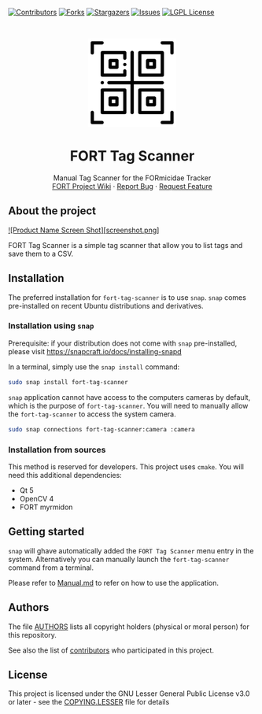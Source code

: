 [![Contributors][contributors-shield]][contributors-url]
[![Forks][forks-shield]][forks-url]
[![Stargazers][stars-shield]][stars-url]
[![Issues][issues-shield]][issues-url]
[![LGPL License][license-shield]][license-url]


<br />
<p align="center">
  <a href="https://github.com/formicidae-tracker/tag-scanner">
    <img src="src/resources/icons/flaticon.com/freepik/icon.svg" alt="Logo" width="180" height="180">
  </a>

  <h1 align="center">FORT Tag Scanner</h1>

  <p align="center">
    Manual Tag Scanner for the FORmicidae Tracker
    <br />
    <a href="https://github.com/formicidae-tracker/documentation/wiki">FORT Project Wiki</a>
    ·
    <a href="https://github.com/formicidae-tracker/tag-scanner/issues">Report Bug</a>
    ·
    <a href="https://github.com/formicidae-tracker/tag-scanner/issues">Request Feature</a>
  </p>
</p>

## About the project
[![Product Name Screen Shot][screenshot.png]](https://github.com/formicidae-tracker/tag-scanner)

FORT Tag Scanner is a simple tag scanner that allow you to list tags
and save them to a CSV.


## Installation

The preferred installation for `fort-tag-scanner` is to use
`snap`. `snap` comes pre-installed on recent Ubuntu distributions and
derivatives.

### Installation using `snap`

Prerequisite: if your distribution does not come with `snap`
pre-installed, please visit https://snapcraft.io/docs/installing-snapd

In a terminal, simply use the `snap install` command:

``` bash
sudo snap install fort-tag-scanner
```

`snap` application cannot have access to the computers cameras by
default, which is the purpose of `fort-tag-scanner`. You will need to
manually allow the `fort-tag-scanner` to access the system camera.

``` bash
sudo snap connections fort-tag-scanner:camera :camera
```

### Installation from sources

This method is reserved for developers. This project uses `cmake`.
You will need this additional dependencies:

* Qt 5
* OpenCV 4
* FORT myrmidon

## Getting started

`snap` will ghave automatically added the `FORT Tag Scanner` menu
entry in the system. Alternatively you can manually launch the
`fort-tag-scanner` command from a terminal.

Please refer to [Manual.md](Manual.md) to refer on how to use the
application.

## Authors

The file [AUTHORS](AUTHORS) lists all copyright holders (physical or
moral person) for this repository.

See also the list of
[contributors](https://github.com/formicidae-tracker/studio/contributors)
who participated in this project.

## License

This project is licensed under the GNU Lesser General Public License
v3.0 or later - see the [COPYING.LESSER](COPYING.LESSER) file for
details



<!-- MARKDOWN LINKS & IMAGES -->
<!-- https://www.markdownguide.org/basic-syntax/#reference-style-links -->
[build-status-shield]: https://img.shields.io/travis/com/formicidae-tracker/tag-scanner/master?style=flat-square
[build-status-url]: https://travis-ci.com/formicidae-tracker/tag-scanner
[coverage-status-shield]: https://img.shields.io/coveralls/github/formicidae-tracker/tag-scanner?style=flat-square
[coverage-status-url]: https://coveralls.io/github/formicidae-tracker/tag-scanner
[contributors-shield]: https://img.shields.io/github/contributors/formicidae-tracker/tag-scanner.svg?style=flat-square
[contributors-url]: https://github.com/formicidae-tracker/tag-scanner/graphs/contributors
[forks-shield]: https://img.shields.io/github/forks/formicidae-tracker/tag-scanner.svg?style=flat-square
[forks-url]: https://github.com/formicidae-tracker/tag-scanner/network/members
[stars-shield]: https://img.shields.io/github/stars/formicidae-tracker/tag-scanner.svg?style=flat-square
[stars-url]: https://github.com/formicidae-tracker/tag-scanner/stargazers
[issues-shield]: https://img.shields.io/github/issues/formicidae-tracker/tag-scanner.svg?style=flat-square
[issues-url]: https://github.com/formicidae-tracker/tag-scanner/issues
[license-shield]: https://img.shields.io/github/license/formicidae-tracker/tag-scanner.svg?style=flat-square
[license-url]: https://github.com/formicidae-tracker/tag-scanner/blob/master/COPYING.LESSER
[product-screenshot]: images/screenshot.png

